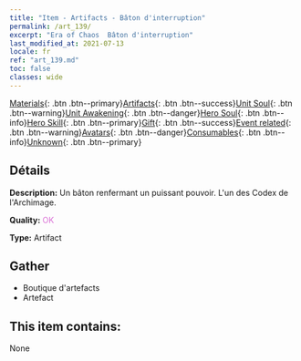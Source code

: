 ```yaml
---
title: "Item - Artifacts - Bâton d'interruption"
permalink: /art_139/
excerpt: "Era of Chaos  Bâton d'interruption"
last_modified_at: 2021-07-13
locale: fr
ref: "art_139.md"
toc: false
classes: wide
---
```

 [Materials](/ItemsFR/){: .btn .btn--primary}[Artifacts](/ItemsFR/Artifacts/){: .btn .btn--success}[Unit Soul](/ItemsFR/UnitSoul/){: .btn .btn--warning}[Unit Awakening](/ItemsFR/UnitAwakening/){: .btn .btn--danger}[Hero Soul](/ItemsFR/HeroSoul/){: .btn .btn--info}[Hero Skill](/ItemsFR/HeroSkill/){: .btn .btn--primary}[Gift](/ItemsFR/Gift/){: .btn .btn--success}[Event related](/ItemsFR/Events/){: .btn .btn--warning}[Avatars](/ItemsFR/Avatars/){: .btn .btn--danger}[Consumables](/ItemsFR/Consumables/){: .btn .btn--info}[Unknown](/ItemsFR/Unknown/){: .btn .btn--primary}

## Détails
 **Description:** Un bâton renfermant un puissant pouvoir. L'un des Codex de l'Archimage.

 **Quality:** <span style="color: #DA70D6">OK</span>

 **Type:** Artifact

## Gather

*    Boutique d'artefacts 
*    Artefact 

## This item contains:

  None

